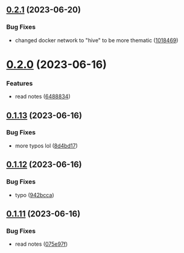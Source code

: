 ## [0.2.1](https://github.com/Torwent/wasp-discord/compare/v0.2.0...v0.2.1) (2023-06-20)


### Bug Fixes

* changed docker network to "hive" to be more thematic ([1018469](https://github.com/Torwent/wasp-discord/commit/10184692fbc3e0ae6257a992f793b0ae5c4e8385))



# [0.2.0](https://github.com/Torwent/wasp-discord/compare/v0.1.13...v0.2.0) (2023-06-16)


### Features

* read notes ([6488834](https://github.com/Torwent/wasp-discord/commit/648883487d6dd9270bbf9a1e9b1afca0b4c71c55))



## [0.1.13](https://github.com/Torwent/wasp-discord/compare/v0.1.12...v0.1.13) (2023-06-16)


### Bug Fixes

* more typos lol ([8d4bd17](https://github.com/Torwent/wasp-discord/commit/8d4bd179a02ec586fbf8ee18968aac91a4a3ae4f))



## [0.1.12](https://github.com/Torwent/wasp-discord/compare/v0.1.11...v0.1.12) (2023-06-16)


### Bug Fixes

* typo ([942bcca](https://github.com/Torwent/wasp-discord/commit/942bccac17b2e2f790dd11de1605b4063364d947))



## [0.1.11](https://github.com/Torwent/wasp-discord/compare/v0.1.10...v0.1.11) (2023-06-16)


### Bug Fixes

* read notes ([075e97f](https://github.com/Torwent/wasp-discord/commit/075e97feca9f54bb0b144a63ecf29d81418cba01))




